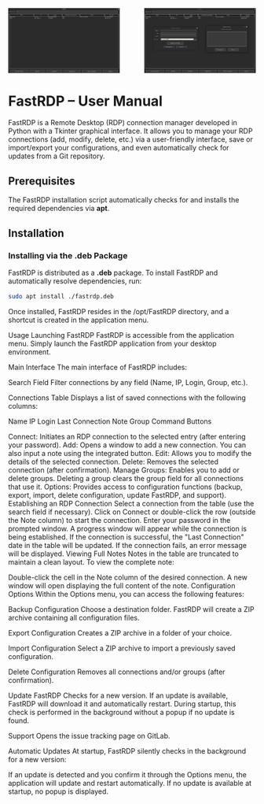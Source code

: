 <div style="display: flex; justify-content: space-between;">
  <img src="src/presentation1.png" alt="Texte alternatif" width="45%" height="45%">
  <img src="src/Presentation2.png" alt="Texte alternatif" width="45%" height="45%">
  </div>

# FastRDP – User Manual

FastRDP is a Remote Desktop (RDP) connection manager developed in Python with a Tkinter graphical interface. It allows you to manage your RDP connections (add, modify, delete, etc.) via a user-friendly interface, save or import/export your configurations, and even automatically check for updates from a Git repository.

## Prerequisites

The FastRDP installation script automatically checks for and installs the required dependencies via **apt**.

## Installation

### Installing via the .deb Package

FastRDP is distributed as a **.deb** package. To install FastRDP and automatically resolve dependencies, run:

```bash
sudo apt install ./fastrdp.deb
```

Once installed, FastRDP resides in the /opt/FastRDP directory, and a shortcut is created in the application menu.

Usage
Launching FastRDP
FastRDP is accessible from the application menu. Simply launch the FastRDP application from your desktop environment.

Main Interface
The main interface of FastRDP includes:

Search Field
Filter connections by any field (Name, IP, Login, Group, etc.).

Connections Table
Displays a list of saved connections with the following columns:

Name
IP
Login
Last Connection
Note
Group
Command Buttons

Connect: Initiates an RDP connection to the selected entry (after entering your password).
Add: Opens a window to add a new connection. You can also input a note using the integrated button.
Edit: Allows you to modify the details of the selected connection.
Delete: Removes the selected connection (after confirmation).
Manage Groups: Enables you to add or delete groups. Deleting a group clears the group field for all connections that use it.
Options: Provides access to configuration functions (backup, export, import, delete configuration, update FastRDP, and support).
Establishing an RDP Connection
Select a connection from the table (use the search field if necessary).
Click on Connect or double-click the row (outside the Note column) to start the connection.
Enter your password in the prompted window.
A progress window will appear while the connection is being established.
If the connection is successful, the "Last Connection" date in the table will be updated.
If the connection fails, an error message will be displayed.
Viewing Full Notes
Notes in the table are truncated to maintain a clean layout. To view the complete note:

Double-click the cell in the Note column of the desired connection.
A new window will open displaying the full content of the note.
Configuration Options
Within the Options menu, you can access the following features:

Backup Configuration
Choose a destination folder. FastRDP will create a ZIP archive containing all configuration files.

Export Configuration
Creates a ZIP archive in a folder of your choice.

Import Configuration
Select a ZIP archive to import a previously saved configuration.

Delete Configuration
Removes all connections and/or groups (after confirmation).

Update FastRDP
Checks for a new version. If an update is available, FastRDP will download it and automatically restart. During startup, this check is performed in the background without a popup if no update is found.

Support
Opens the issue tracking page on GitLab.

Automatic Updates
At startup, FastRDP silently checks in the background for a new version:

If an update is detected and you confirm it through the Options menu, the application will update and restart automatically.
If no update is available at startup, no popup is displayed.
